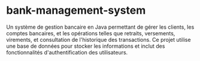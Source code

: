 # bank-management-system
Un système de gestion bancaire en Java permettant de gérer les clients, les comptes bancaires, et les opérations telles que retraits, versements, virements, et consultation de l'historique des transactions. Ce projet utilise une base de données pour stocker les informations et inclut des fonctionnalités d'authentification des utilisateurs.
